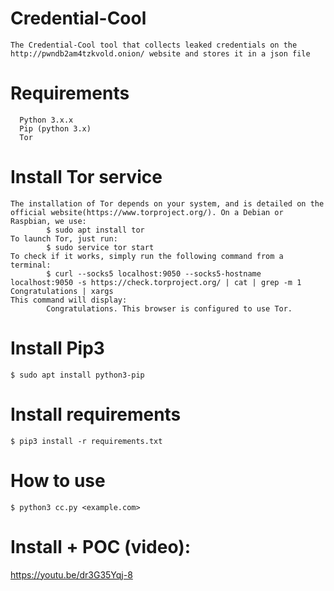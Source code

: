 # Credential-Cool
    The Credential-Cool tool that collects leaked credentials on the http://pwndb2am4tzkvold.onion/ website and stores it in a json file

# Requirements
      Python 3.x.x
      Pip (python 3.x)
      Tor 
   
# Install Tor service
    The installation of Tor depends on your system, and is detailed on the official website(https://www.torproject.org/). On a Debian or Raspbian, we use:
            $ sudo apt install tor
    To launch Tor, just run:
            $ sudo service tor start
    To check if it works, simply run the following command from a terminal:
            $ curl --socks5 localhost:9050 --socks5-hostname localhost:9050 -s https://check.torproject.org/ | cat | grep -m 1 Congratulations | xargs
    This command will display:
            Congratulations. This browser is configured to use Tor.

# Install Pip3
    $ sudo apt install python3-pip

# Install requirements
    $ pip3 install -r requirements.txt

# How to use
    $ python3 cc.py <example.com>


# Install + POC (video):
https://youtu.be/dr3G35Yqj-8
